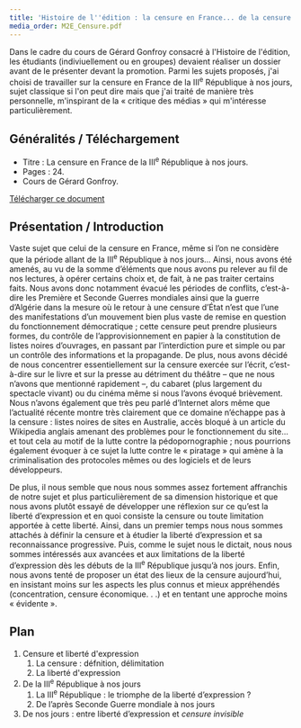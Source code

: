 ```yaml
---
title: 'Histoire de l''édition : la censure en France... de la censure « officielle » à la « censure invisible »'
media_order: M2E_Censure.pdf
---
```


Dans le cadre du cours de Gérard Gonfroy consacré à l'Histoire de l'édition, les étudiants (indiviuellement ou en groupes) devaient réaliser un dossier avant de le présenter devant la promotion. Parmi les sujets proposés, j'ai choisi de travailler sur la censure en France de la III<sup>e</sup> République à nos jours, sujet classique si l'on peut dire mais que j'ai traité de manière très personnelle, m'inspirant de la « critique des médias » qui m'intéresse particulièrement.

## Généralités / Téléchargement

- Titre : La censure en France de la III<sup>e</sup> République à nos jours.
- Pages : 24.
- Cours de Gérard Gonfroy.

[Télécharger ce document](M2E_Censure.pdf)

## Présentation / Introduction

Vaste sujet que celui de la censure en France, même si l’on ne considère que la période allant de la III<sup>e</sup> République à nos jours... Ainsi, nous avons été amenés, au vu de la somme d’éléments que nous avons pu relever au fil de nos lectures, à opérer certains choix et, de fait, à ne pas traiter certains faits. Nous avons donc notamment évacué les périodes de conflits, c’est-à-dire les Première et Seconde Guerres mondiales ainsi que la guerre d’Algérie dans la mesure où le retour à une censure d’État n’est que l’une des manifestations d’un mouvement bien plus vaste de remise en question du fonctionnement démocratique ; cette censure peut prendre plusieurs formes, du contrôle de l’approvisionnement en papier à la constitution de listes noires d’ouvrages, en passant par l’interdiction pure et simple ou par un contrôle des informations et la propagande. De plus, nous avons décidé de nous concentrer essentiellement sur la censure exercée sur l’écrit, c’est-à-dire sur le livre et sur la presse au détriment du théâtre – que ne nous n’avons que mentionné rapidement –, du cabaret (plus largement du spectacle vivant) ou du cinéma même si nous l’avons évoqué brièvement. Nous n’avons également que très peu parlé d’Internet alors même que l’actualité récente montre très clairement que ce domaine n’échappe pas à la censure : listes noires de sites en Australie, accès bloqué à un article du Wikipedia anglais amenant des problèmes pour le fonctionnement du site... et tout cela au motif de la lutte contre la pédopornographie ; nous pourrions également évoquer à ce sujet la lutte contre le « piratage » qui amène à la criminalisation des protocoles mêmes ou des logiciels et de leurs développeurs.

De plus, il nous semble que nous nous sommes assez fortement affranchis de notre sujet et plus particulièrement de sa dimension historique et que nous avons plutôt essayé de développer une réflexion sur ce qu’est la liberté d’expression et en quoi consiste la censure ou toute limitation apportée à cette liberté. Ainsi, dans un premier temps nous nous sommes attachés à définir la censure et à étudier la liberté d’expression et sa reconnaissance progressive. Puis, comme le sujet nous le dictait, nous nous sommes intéressés aux avancées et aux limitations de la liberté d’expression dès les débuts de la III<sup>e</sup> République jusqu’à nos jours. Enfin, nous avons tenté de proposer un état des lieux de la censure aujourd’hui, en insistant moins sur les aspects les plus connus et mieux appréhendés (concentration, censure économique. . .) et en tentant une approche moins « évidente ».

## Plan

1. Censure et liberté d'expression  
    1. La censure : défnition, délimitation
    2. La liberté d'expression
2. De la III<sup>e</sup> République à nos jours  
    1. La III<sup>e</sup> République : le triomphe de la liberté d’expression ?
    2. De l’après Seconde Guerre mondiale à nos jours
3. De nos jours : entre liberté d’expression et _censure invisible_